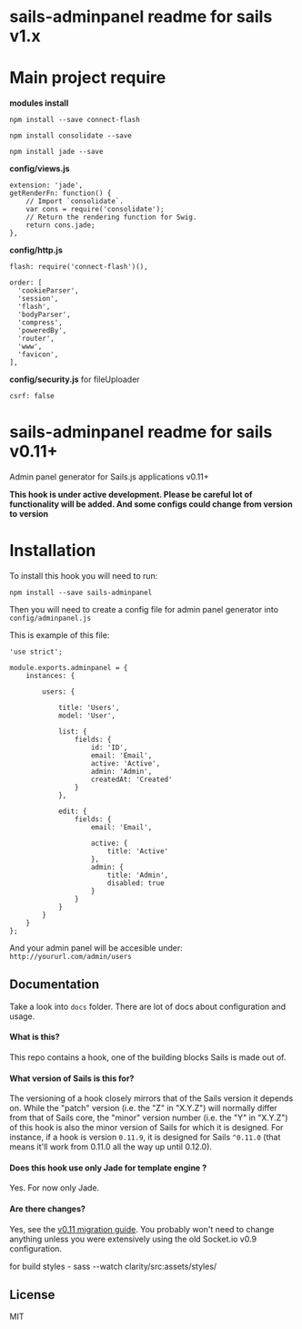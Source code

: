 sails-adminpanel readme for sails v1.x
=====================
# Main project require
**modules install**

    npm install --save connect-flash

    npm install consolidate --save

    npm install jade --save

**config/views.js** 
    
    extension: 'jade',
    getRenderFn: function() {
        // Import `consolidate`.
        var cons = require('consolidate');
        // Return the rendering function for Swig.
        return cons.jade;
    },

**config/http.js**

    flash: require('connect-flash')(),
    
    order: [
      'cookieParser',
      'session',
      'flash',
      'bodyParser',
      'compress',
      'poweredBy',
      'router',
      'www',
      'favicon',
    ],

**config/security.js**
for fileUploader

    csrf: false

sails-adminpanel readme for sails v0.11+
=====================

Admin panel generator for Sails.js applications v0.11+

**This hook is under active development. Please be careful lot of functionality will be added. And some configs could change from version to version**

# Installation

To install this hook you will need to run:

    npm install --save sails-adminpanel

Then you will need to create a config file for admin panel generator into `config/adminpanel.js`

This is example of this file:

    'use strict';

    module.exports.adminpanel = {
        instances: {

            users: {

                title: 'Users',
                model: 'User',

                list: {
                    fields: {
                        id: 'ID',
                        email: 'Email',
                        active: 'Active',
                        admin: 'Admin',
                        createdAt: 'Created'
                    }
                },

                edit: {
                    fields: {
                        email: 'Email',

                        active: {
                            title: 'Active'
                        },
                        admin: {
                            title: 'Admin',
                            disabled: true
                        }
                    }
                }
            }
        }
    };


And your admin panel will be accesible under: `http://yoururl.com/admin/users`

## Documentation

Take a look into `docs` folder. There are lot of docs about configuration and usage.

#### What is this?

This repo contains a hook, one of the building blocks Sails is made out of.

#### What version of Sails is this for?

The versioning of a hook closely mirrors that of the Sails version it depends on.  While the "patch" version (i.e. the "Z" in "X.Y.Z") will normally differ from that of Sails core, the "minor" version number (i.e. the "Y" in "X.Y.Z") of this hook is also the minor version of Sails for which it is designed.  For instance, if a hook is version `0.11.9`, it is designed for Sails `^0.11.0` (that means it'll work from 0.11.0 all the way up until 0.12.0).

#### Does this hook use only Jade for template engine ?

Yes. For now only Jade.

#### Are there changes?

Yes, see the [v0.11 migration guide](http://sailsjs.org/#/documentation/concepts/Upgrading). You probably won't need to change anything unless you were extensively using the old Socket.io v0.9 configuration.

for build styles - sass --watch clarity/src:assets/styles/

## License

MIT
 
